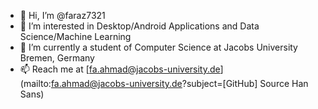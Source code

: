 - 👋 Hi, I’m @faraz7321
- 👀 I’m interested in Desktop/Android Applications and Data Science/Machine Learning
- 🌱 I’m currently a student of Computer Science at Jacobs University Bremen, Germany
- 📫 Reach me at [fa.ahmad@jacobs-university.de](mailto:fa.ahmad@jacobs-university.de?subject=[GitHub] Source Han Sans)

<!---
faraz7321/faraz7321 is a ✨ special ✨ repository because its `README.md` (this file) appears on your GitHub profile.
You can click the Preview link to take a look at your changes.
--->
